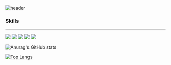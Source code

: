 ![header](https://capsule-render.vercel.app/api?type=Waving&color=auto&height=300&section=header&text=rondido&fontSize=50&animation=fadeIn&fontAlign=50&stroke=fffffff&fontAlignY=30)

### Skills
--- 
<p>
  <img src="https://img.shields.io/badge/React-61DAFB?style=flat-square&logo=React&logoColor=white"/>
  <img src="https://img.shields.io/badge/Javascript-F7DF1E?style=flat-square&logo=Javascript&logoColor=white"/>
  <img src="https://img.shields.io/badge/Typescript-3178C6?style=flat-square&logo=Typescript&logoColor=white"/>
  <img src="https://img.shields.io/badge/Css-1572B6?style=flat-square&logo=Css&logoColor=white"/>
  <img src="https://img.shields.io/badge/HTML-E34F26?style=flat-square&logo=HTML&logoColor=white"/>
</p>

![Anurag's GitHub stats](https://github-readme-stats.vercel.app/api?username=rondido&show_icons=true&theme=great-gatsby)


[![Top Langs](https://github-readme-stats.vercel.app/api/top-langs/?username=rondido&layout=compact)](https://github.com/rondido/github-readme-stats)
